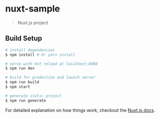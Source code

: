 # nuxt-sample

> Nuxt.js project

## Build Setup

``` bash
# install dependencies
$ npm install # Or yarn install

# serve with hot reload at localhost:8088
$ npm run dev

# build for production and launch server
$ npm run build
$ npm start

# generate static project
$ npm run generate
```

For detailed explanation on how things work, checkout the [Nuxt.js docs](https://github.com/nuxt/nuxt.js).
